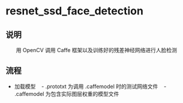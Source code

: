 # resnet_ssd_face_detection


## 说明
    
    用 OpenCV 调用 Caffe 框架以及训练好的残差神经网络进行人脸检测
    
## 流程

- 加载模型
    - .prototxt 为调用 .caffemodel 时的测试网络文件
    - .caffemodel 为包含实际图层权重的模型文件
